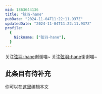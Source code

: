 ```yaml
---
mid: 1863644136
title: "弦羽-hane"
pubDate: "2024-11-04T11:22:11.937Z"
updatedDate: "2024-11-04T11:22:11.937Z"
profile:
  {
    Nickname: ["弦羽-hane"],
  }
---
```


关注[弦羽-hane](https://space.bilibili.com/1863644136)谢谢喵~ 关注[弦羽-hane](https://space.bilibili.com/1863644136)谢谢喵~

## 此条目有待补充
你可以在[这里](https://github.com/Yuhanawa/VTuber.ICU-Content/edit/master/v/弦羽-hane/index.md)编辑本文

